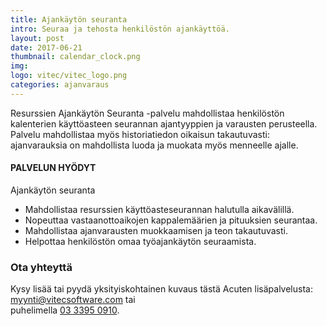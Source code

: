 ```yaml
---
title: Ajankäytön seuranta
intro: Seuraa ja tehosta henkilöstön ajankäyttöä.
layout: post
date: 2017-06-21
thumbnail: calendar_clock.png
img: 
logo: vitec/vitec_logo.png
categories: ajanvaraus
---
```

Resurssien Ajankäytön Seuranta -palvelu mahdollistaa henkilöstön kalenterien käyttöasteen seurannan ajantyyppien ja varausten perusteella. 
Palvelu mahdollistaa myös historiatiedon oikaisun takautuvasti: ajanvarauksia on mahdollista luoda ja muokata myös menneelle ajalle.

#### PALVELUN HYÖDYT

Ajankäytön seuranta

- Mahdollistaa resurssien käyttöasteseurannan halutulla aikavälillä.
- Nopeuttaa vastaanottoaikojen kappalemäärien ja pituuksien seurantaa. 
- Mahdollistaa ajanvarausten muokkaamisen ja teon takautuvasti.
- Helpottaa henkilöstön omaa työajankäytön seuraamista.

### Ota yhteyttä

Kysy lisää tai pyydä yksityiskohtainen kuvaus tästä Acuten lisäpalvelusta: 
[myynti@vitecsoftware.com](mailto://myynti@vitecsoftware.com) tai  
puhelimella [03 3395 0910](tel://+358333950910).
